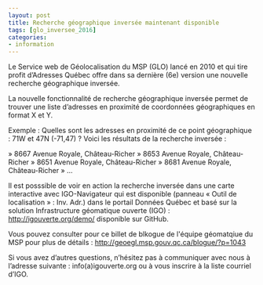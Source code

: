 ```yaml
---
layout: post
title: Recherche géographique inversée maintenant disponible
tags: [glo_inversee_2016] 
categories:
- information
---
```


Le Service web de Géolocalisation du MSP (GLO) lancé en 2010 et qui tire profit d’Adresses Québec offre dans sa dernière (6e) version une nouvelle recherche géographique inversée.

La nouvelle fonctionnalité de recherche géographique inversée permet de trouver une liste d’adresses en proximité de coordonnées géographiques en format X et Y.

Exemple : Quelles sont les adresses en proximité de ce point géographique : 71W et 47N (-71,47) ? Voici les résultats de la recherche inversée :

» 8667 Avenue Royale, Château-Richer
» 8653 Avenue Royale, Château-Richer
» 8651 Avenue Royale, Château-Richer
» 8681 Avenue Royale, Château-Richer
» …
 

Il est posssible de voir en action la recherche inversée dans une carte interactive avec IGO-Navigateur qui est disponible (panneau « Outil de localisation » : Inv. Adr.)  dans le portail Données Québec et basé sur la solution Infrastructure géomatique ouverte (IGO) : http://igouverte.org/demo/ disponible sur GitHub.

Vous pouvez consulter pour ce billet de blkogue de l'équipe géomatqiue du MSP pour plus de détails : http://geoegl.msp.gouv.qc.ca/blogue/?p=1043

Si vous avez d’autres questions, n’hésitez pas à communiquer avec nous à l’adresse suivante : info(a)igouverte.org ou à vous inscrire à la liste courriel d’IGO.
